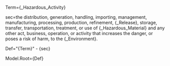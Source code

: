Term={_Hazardous_Activity}

sec=the distribution, generation, handling, importing, management, manufacturing, processing, production, refinement, {_Release}, storage, transfer, transportation, treatment, or use of {_Hazardous_Material} and any other act, business, operation, or activity that increases the danger, or poses a risk of harm, to the {_Environment}.

Def="{Term}" - {sec}

Model.Root={Def}

